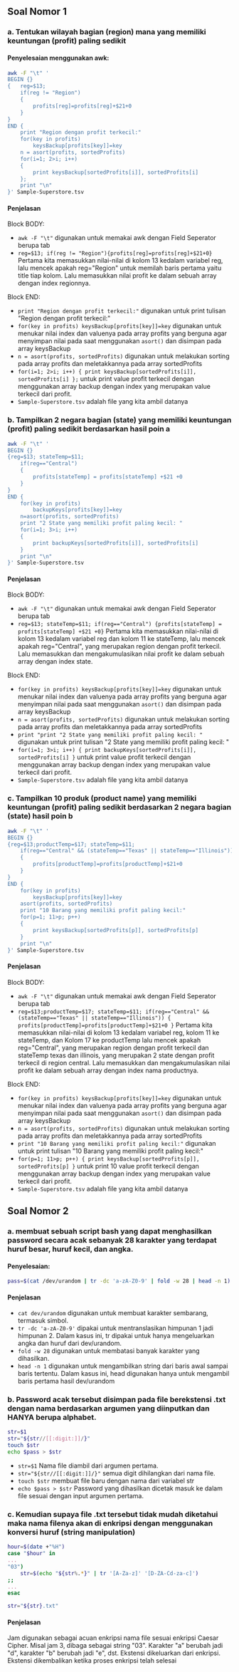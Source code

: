 ## Soal Nomor 1

### a. Tentukan wilayah bagian (region) mana yang memiliki keuntungan (profit) paling sedikit

#### Penyelesaian menggunakan awk:

```bash
awk -F "\t" '
BEGIN {}
{	reg=$13;
	if(reg != "Region")
	{
		profits[reg]=profits[reg]+$21+0
	}
}
END {
	print "Region dengan profit terkecil:"
	for(key in profits) 
		keysBackup[profits[key]]=key
	n = asort(profits, sortedProfits)
	for(i=1; 2>i; i++)
	{
		print keysBackup[sortedProfits[i]], sortedProfits[i]
	};
	print "\n"
}' Sample-Superstore.tsv
```
#### Penjelasan
Block BODY:
*  `awk -F "\t"` digunakan untuk memakai awk dengan Field Seperator berupa tab
* `reg=$13; if(reg != "Region"){profits[reg]=profits[reg]+$21+0}` Pertama kita memasukkan nilai-nilai di kolom 13 kedalam variabel reg, lalu mencek apakah reg="Region" untuk memilah baris pertama yaitu title tiap kolom. Lalu memasukkan nilai profit ke dalam sebuah array dengan index regionnya.

Block END:
* `print "Region dengan profit terkecil:"` digunakan untuk print tulisan "Region dengan profit terkecil:"
* `for(key in profits) keysBackup[profits[key]]=key` digunakan untuk menukar nilai index dan valuenya pada array profits yang berguna agar menyimpan nilai pada saat menggunakan `asort()` dan disimpan pada array keysBackup
* `n = asort(profits, sortedProfits)` digunakan untuk melakukan sorting pada array profits dan meletakkannya pada array sortedProfits
* `for(i=1; 2>i; i++)
    {
        print keysBackup[sortedProfits[i]], sortedProfits[i]
    };` untuk print value profit terkecil dengan menggunakan array backup dengan index  yang merupakan value terkecil dari profit.
* `Sample-Superstore.tsv` adalah file yang kita ambil datanya





### b. Tampilkan 2 negara bagian (state) yang memiliki keuntungan (profit) paling sedikit berdasarkan hasil poin a

```bash
awk -F "\t" '
BEGIN {}
{reg=$13; stateTemp=$11;
	if(reg=="Central")
	{
		profits[stateTemp] = profits[stateTemp] +$21 +0
	}
}
END {
	for(key in profits) 
		backupKeys[profits[key]]=key
	n=asort(profits, sortedProfits)
	print "2 State yang memiliki profit paling kecil: "
	for(i=1; 3>i; i++)
	{
		print backupKeys[sortedProfits[i]], sortedProfits[i]
	}
	print "\n"
}' Sample-Superstore.tsv
```
#### Penjelasan
Block BODY:
*  `awk -F "\t"` digunakan untuk memakai awk dengan Field Seperator berupa tab
* `reg=$13; stateTemp=$11; if(reg=="Central") {profits[stateTemp] = profits[stateTemp] +$21 +0}` Pertama kita memasukkan nilai-nilai di kolom 13 kedalam variabel reg dan kolom 11 ke stateTemp, lalu mencek apakah reg="Central", yang merupakan region dengan profit terkecil. Lalu memasukkan dan mengakumulasikan nilai profit ke dalam sebuah array dengan index state.

Block END:
* `for(key in profits) keysBackup[profits[key]]=key` digunakan untuk menukar nilai index dan valuenya pada array profits yang berguna agar menyimpan nilai pada saat menggunakan `asort()` dan disimpan pada array keysBackup
* `n = asort(profits, sortedProfits)` digunakan untuk melakukan sorting pada array profits dan meletakkannya pada array sortedProfits
* `print "print "2 State yang memiliki profit paling kecil: "` digunakan untuk print tulisan "2 State yang memiliki profit paling kecil: "
* `for(i=1; 3>i; i++)
    {
        print backupKeys[sortedProfits[i]], sortedProfits[i]
    }` untuk print value profit terkecil dengan menggunakan array backup dengan index  yang merupakan value terkecil dari profit.
* `Sample-Superstore.tsv` adalah file yang kita ambil datanya



### c. Tampilkan 10 produk (product name) yang memiliki keuntungan (profit) paling sedikit berdasarkan 2 negara bagian (state) hasil poin b

```bash
awk -F "\t" '
BEGIN {}
{reg=$13;productTemp=$17; stateTemp=$11;
	if(reg=="Central" && (stateTemp=="Texas" || stateTemp=="Illinois"))
	{
		profits[productTemp]=profits[productTemp]+$21+0
	}
}
END {
	for(key in profits)
		keysBackup[profits[key]]=key
	asort(profits, sortedProfits)
	print "10 Barang yang memiliki profit paling kecil:"	
	for(p=1; 11>p; p++)
	{
		print keysBackup[sortedProfits[p]], sortedProfits[p]
	}
	print "\n"
}' Sample-Superstore.tsv
```
#### Penjelasan
Block BODY:
*  `awk -F "\t"` digunakan untuk memakai awk dengan Field Seperator berupa tab
* `reg=$13;productTemp=$17; stateTemp=$11;
	if(reg=="Central" && (stateTemp=="Texas" || stateTemp=="Illinois"))
	{
		profits[productTemp]=profits[productTemp]+$21+0
	}` Pertama kita memasukkan nilai-nilai di kolom 13 kedalam variabel reg, kolom 11 ke stateTemp, dan Kolom 17 ke productTemp lalu mencek apakah reg="Central", yang merupakan region dengan profit terkecil dan stateTemp texas dan illinois, yang merupakan 2 state dengan profit terkecil di region central. Lalu memasukkan dan mengakumulasikan nilai profit ke dalam sebuah array dengan index nama productnya.

Block END:
* `for(key in profits) keysBackup[profits[key]]=key` digunakan untuk menukar nilai index dan valuenya pada array profits yang berguna agar menyimpan nilai pada saat menggunakan `asort()` dan disimpan pada array keysBackup
* `n = asort(profits, sortedProfits)` digunakan untuk melakukan sorting pada array profits dan meletakkannya pada array sortedProfits
* `print "10 Barang yang memiliki profit paling kecil:"` digunakan untuk print tulisan "10 Barang yang memiliki profit paling kecil:"
* `for(p=1; 11>p; p++)
    {
        print keysBackup[sortedProfits[p]], sortedProfits[p]
    }` untuk print 10 value profit terkecil dengan menggunakan array backup dengan index  yang merupakan value terkecil dari profit.
* `Sample-Superstore.tsv` adalah file yang kita ambil datanya

## Soal Nomor 2

### a. membuat sebuah script bash yang dapat menghasilkan password secara acak sebanyak 28 karakter yang terdapat huruf besar, huruf kecil, dan angka.

#### Penyelesaian:

```bash
pass=$(cat /dev/urandom | tr -dc 'a-zA-Z0-9' | fold -w 28 | head -n 1)
```
#### Penjelasan

* `cat dev/urandom` digunakan untuk membuat karakter sembarang, termasuk simbol.
* `tr -dc 'a-zA-Z0-9'` dipakai untuk mentranslasikan himpunan 1 jadi himpunan 2. Dalam kasus ini, tr dipakai untuk hanya mengeluarkan angka dan huruf dari dev/urandom.
* `fold -w 28` digunakan untuk membatasi banyak karakter yang dihasilkan.
* `head -n 1` digunakan untuk mengambilkan string dari baris awal sampai baris tertentu. Dalam kasus ini, head digunakan hanya untuk mengambil baris pertama hasil dev/urandom





### b. Password acak tersebut disimpan pada file berekstensi .txt dengan nama berdasarkan argumen yang diinputkan dan HANYA berupa alphabet.

```bash
str=$1
str="${str//[[:digit:]]/}"
touch $str
echo $pass > $str
```
* `str=$1` Nama file diambil dari argumen pertama.
* `str="${str//[[:digit:]]/}"` semua digit dihilangkan dari nama file.
* `touch $str` membuat file baru dengan nama dari variabel str
* `echo $pass > $str` Password yang dihasilkan dicetak masuk ke dalam file sesuai dengan input argumen pertama.



### c. Kemudian supaya file .txt tersebut tidak mudah diketahui maka nama filenya akan di enkripsi dengan menggunakan konversi huruf (string manipulation)

```bash
hour=$(date +"%H")
case "$hour" in
...
"03")
	str=$(echo "${str%.*}" | tr '[A-Za-z]' '[D-ZA-Cd-za-c]')
;;
...
esac

str="${str}.txt"
```
#### Penjelasan

Jam digunakan sebagai acuan enkripsi nama file sesuai enkripsi Caesar Cipher.
Misal jam 3, dibaga sebagai string "03". Karakter "a" berubah jadi "d", karakter "b" berubah jadi "e", dst.
Ekstensi dikeluarkan dari enkripsi. Ekstensi dikembalikan ketika proses enkripsi telah selesai
